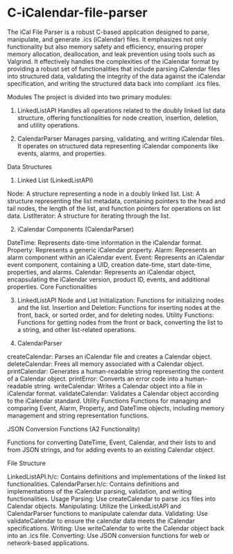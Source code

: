 # C-iCalendar-file-parser

The iCal File Parser is a robust C-based application designed to parse, manipulate, and generate .ics (iCalendar) files. It emphasizes not only functionality but also memory safety and efficiency, ensuring proper memory allocation, deallocation, and leak prevention using tools such as Valgrind. It effectively handles the complexities of the iCalendar format by providing a robust set of functionalities that include parsing iCalendar files into structured data, validating the integrity of the data against the iCalendar specification, and writing the structured data back into compliant .ics files.

Modules
The project is divided into two primary modules:

1. LinkedListAPI
Handles all operations related to the doubly linked list data structure, offering functionalities for node creation, insertion, deletion, and utility operations.

2. CalendarParser
Manages parsing, validating, and writing iCalendar files. It operates on structured data representing iCalendar components like events, alarms, and properties.

Data Structures

1. Linked List (LinkedListAPI)
   
Node: A structure representing a node in a doubly linked list.
List: A structure representing the list metadata, containing pointers to the head and tail nodes, the length of the list, and function pointers for operations on list data.
ListIterator: A structure for iterating through the list.

2. iCalendar Components (CalendarParser)
   
DateTime: Represents date-time information in the iCalendar format.
Property: Represents a generic iCalendar property.
Alarm: Represents an alarm component within an iCalendar event.
Event: Represents an iCalendar event component, containing a UID, creation date-time, start date-time, properties, and alarms.
Calendar: Represents an iCalendar object, encapsulating the iCalendar version, product ID, events, and additional properties.
Core Functionalities

3. LinkedListAPI
Node and List Initialization: Functions for initializing nodes and the list.
Insertion and Deletion: Functions for inserting nodes at the front, back, or sorted order, and for deleting nodes.
Utility Functions: Functions for getting nodes from the front or back, converting the list to a string, and other list-related operations.

4. CalendarParser
   
createCalendar: Parses an iCalendar file and creates a Calendar object.
deleteCalendar: Frees all memory associated with a Calendar object.
printCalendar: Generates a human-readable string representing the content of a Calendar object.
printError: Converts an error code into a human-readable string.
writeCalendar: Writes a Calendar object into a file in iCalendar format.
validateCalendar: Validates a Calendar object according to the iCalendar standard.
Utility Functions
Functions for managing and comparing Event, Alarm, Property, and DateTime objects, including memory management and string representation functions.

JSON Conversion Functions (A2 Functionality)

Functions for converting DateTime, Event, Calendar, and their lists to and from JSON strings, and for adding events to an existing Calendar object.

File Structure

LinkedListAPI.h/c: Contains definitions and implementations of the linked list functionalities.
CalendarParser.h/c: Contains definitions and implementations of the iCalendar parsing, validation, and writing functionalities.
Usage
Parsing: Use createCalendar to parse .ics files into Calendar objects.
Manipulating: Utilize the LinkedListAPI and CalendarParser functions to manipulate calendar data.
Validating: Use validateCalendar to ensure the calendar data meets the iCalendar specifications.
Writing: Use writeCalendar to write the Calendar object back into an .ics file.
Converting: Use JSON conversion functions for web or network-based applications.
